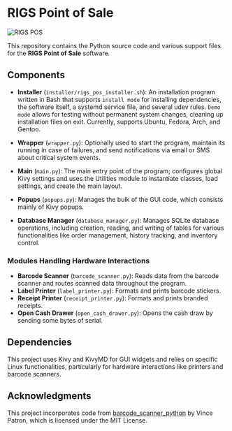 # RIGS Point of Sale

![RIGS POS](https://github.com/Elias0419/rigs_pos/assets/108772953/5048521c-06b2-4ab6-b2c9-016a41d7afa9)

This repository contains the Python source code and various support files for the **RIGS Point of Sale** software.

## Components
- **Installer** (`installer/rigs_pos_installer.sh`): An installation program written in Bash that supports `install mode` for installing dependencies, the software itself, a systemd service file, and several udev rules. `Demo mode` allows for testing without permanent system changes, cleaning up installation files on exit. Currently, supports Ubuntu, Fedora, Arch, and Gentoo.

- **Wrapper** (`wrapper.py`): Optionally used to start the program, maintain its running in case of failures, and send notifications via email or SMS about critical system events. 

- **Main** (`main.py`): The main entry point of the program; configures global Kivy settings and uses the Utilities module to instantiate classes, load settings, and create the main layout.

- **Popups** (`popups.py`): Manages the bulk of the GUI code, which consists mainly of Kivy popups.

- **Database Manager** (`database_manager.py`): Manages SQLite database operations, including creation, reading, and writing of tables for various functionalities like order management, history tracking, and inventory control.

### Modules Handling Hardware Interactions
- **Barcode Scanner** (`barcode_scanner.py`): Reads data from the barcode scanner and routes scanned data throughout the program.
- **Label Printer** (`label_printer.py`): Formats and prints barcode stickers.
- **Receipt Printer** (`receipt_printer.py`): Formats and prints branded receipts.
- **Open Cash Drawer** (`open_cash_drawer.py`): Opens the cash draw by sending some bytes of serial. 

## Dependencies
This project uses Kivy and KivyMD for GUI widgets and relies on specific Linux functionalities, particularly for hardware interactions like printers and barcode scanners.

## Acknowledgments
This project incorporates code from [barcode_scanner_python](https://github.com/vpatron/barcode_scanner_python) by Vince Patron, which is licensed under the MIT License.
